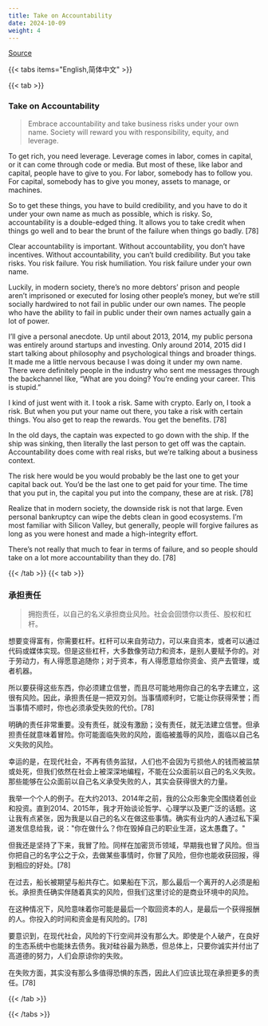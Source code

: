 ```yaml
---
title: Take on Accountability
date: 2024-10-09
weight: 4
---
```


[Source](https://www.navalmanack.com/almanack-of-naval-ravikant/take-on-accountability)

{{< tabs items="English,简体中文" >}}

{{< tab >}}

### Take on Accountability

> Embrace accountability and take business risks under your own name. Society will reward you with responsibility, equity, and leverage.

To get rich, you need leverage. Leverage comes in labor, comes in capital, or it can come through code or media. But most of these, like labor and capital, people have to give to you. For labor, somebody has to follow you. For capital, somebody has to give you money, assets to manage, or machines.

So to get these things, you have to build credibility, and you have to do it under your own name as much as possible, which is risky. So, accountability is a double-edged thing. It allows you to take credit when things go well and to bear the brunt of the failure when things go badly. [78]

Clear accountability is important. Without accountability, you don’t have incentives. Without accountability, you can’t build credibility. But you take risks. You risk failure. You risk humiliation. You risk failure under your own name.

Luckily, in modern society, there’s no more debtors’ prison and people aren’t imprisoned or executed for losing other people’s money, but we’re still socially hardwired to not fail in public under our own names. The people who have the ability to fail in public under their own names actually gain a lot of power.

I’ll give a personal anecdote. Up until about 2013, 2014, my public persona was entirely around startups and investing. Only around 2014, 2015 did I start talking about philosophy and psychological things and broader things. It made me a little nervous because I was doing it under my own name. There were definitely people in the industry who sent me messages through the backchannel like, “What are you doing? You’re ending your career. This is stupid.”

I kind of just went with it. I took a risk. Same with crypto. Early on, I took a risk. But when you put your name out there, you take a risk with certain things. You also get to reap the rewards. You get the benefits. [78]

In the old days, the captain was expected to go down with the ship. If the ship was sinking, then literally the last person to get off was the captain. Accountability does come with real risks, but we’re talking about a business context.

The risk here would be you would probably be the last one to get your capital back out. You’d be the last one to get paid for your time. The time that you put in, the capital you put into the company, these are at risk. [78]

Realize that in modern society, the downside risk is not that large. Even personal bankruptcy can wipe the debts clean in good ecosystems. I’m most familiar with Silicon Valley, but generally, people will forgive failures as long as you were honest and made a high-integrity effort.

There’s not really that much to fear in terms of failure, and so people should take on a lot more accountability than they do. [78]

{{< /tab >}}
{{< tab >}}

### 承担责任

> 拥抱责任，以自己的名义承担商业风险。社会会回馈你以责任、股权和杠杆。

想要变得富有，你需要杠杆。杠杆可以来自劳动力，可以来自资本，或者可以通过代码或媒体实现。但是这些杠杆，大多数像劳动力和资本，是别人要赋予你的。对于劳动力，有人得愿意追随你；对于资本，有人得愿意给你资金、资产去管理，或者机器。

所以要获得这些东西，你必须建立信誉，而且尽可能地用你自己的名字去建立，这很有风险。因此，承担责任是一把双刃剑。当事情顺利时，它能让你获得荣誉；而当事情不顺时，你也必须承受失败的代价。[78]

明确的责任非常重要。没有责任，就没有激励；没有责任，就无法建立信誉。但承担责任就意味着冒险。你可能面临失败的风险，面临被羞辱的风险，面临以自己名义失败的风险。

幸运的是，在现代社会，不再有债务监狱，人们也不会因为亏损他人的钱而被监禁或处死，但我们依然在社会上被深深地编程，不能在公众面前以自己的名义失败。那些能够在公众面前以自己名义承受失败的人，其实会获得很大的力量。

我举一个个人的例子。在大约2013、2014年之前，我的公众形象完全围绕着创业和投资。直到2014、2015年，我才开始谈论哲学、心理学以及更广泛的话题。这让我有点紧张，因为我是以自己的名义在做这些事情。确实有业内的人通过私下渠道发信息给我，说："你在做什么？你在毁掉自己的职业生涯，这太愚蠢了。"

但我还是坚持了下来，我冒了险。同样在加密货币领域，早期我也冒了风险。但当你把自己的名字公之于众，去做某些事情时，你冒了风险，但你也能收获回报，得到相应的好处。[78]

在过去，船长被期望与船共存亡。如果船在下沉，那么最后一个离开的人必须是船长。承担责任确实伴随着真实的风险，但我们这里讨论的是商业环境中的风险。

在这种情况下，风险意味着你可能是最后一个取回资本的人，是最后一个获得报酬的人。你投入的时间和资金是有风险的。[78]

要意识到，在现代社会，风险的下行空间并没有那么大。即使是个人破产，在良好的生态系统中也能抹去债务。我对硅谷最为熟悉，但总体上，只要你诚实并付出了高道德的努力，人们会原谅你的失败。

在失败方面，其实没有那么多值得恐惧的东西，因此人们应该比现在承担更多的责任。[78]

{{< /tab >}}

{{< /tabs >}}
